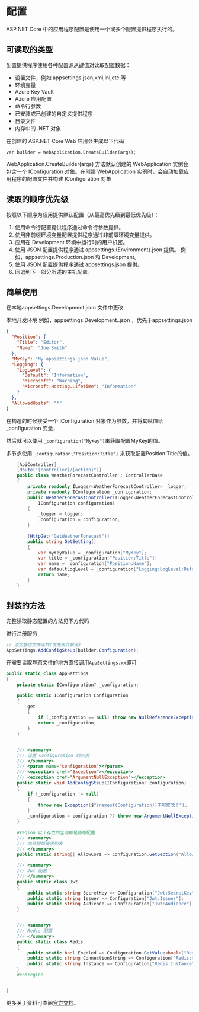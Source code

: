 # 配置

 ASP.NET Core 中的应用程序配置是使用一个或多个配置提供程序执行的。

## 可读取的类型

  配置提供程序使用各种配置源从键值对读取配置数据：

- 设置文件，例如 appsettings.json,xml,ini,etc.等
- 环境变量
- Azure Key Vault
- Azure 应用配置
- 命令行参数
- 已安装或已创建的自定义提供程序
- 目录文件
- 内存中的 .NET 对象

在创建的 ASP.NET Core Web 应用会生成以下代码

`var builder = WebApplication.CreateBuilder(args);`

WebApplication.CreateBuilder(args) 方法默认创建的 WebApplication 实例会包含一个 IConfiguration 对象。在创建 WebApplication 实例时，会自动加载应用程序的配置文件并构建 IConfiguration 对象

## 读取的顺序优先级

按照以下顺序为应用提供默认配置（从最高优先级到最低优先级）：

1. 使用命令行配置提供程序通过命令行参数提供。
2. 使用非前缀环境变量配置提供程序通过非前缀环境变量提供。
3. 应用在 Development 环境中运行时的用户机密。
4. 使用 JSON 配置提供程序通过 appsettings.{Environment}.json 提供。 例如，appsettings.Production.json 和 Development。
5. 使用 JSON 配置提供程序通过 appsettings.json 提供。
6. 回退到下一部分所述的主机配置。

## 简单使用

在本地appsettings.Development.json 文件中更改

本地开发环境 例如，appsettings.Development..json  ，优先于appsettings.json

```json
{
  "Position": {
    "Title": "Editor",
    "Name": "Joe Smith"
  },
  "MyKey": "My appsettings.json Value",
  "Logging": {
    "LogLevel": {
      "Default": "Information",
      "Microsoft": "Warning",
      "Microsoft.Hosting.Lifetime": "Information"
    }
  },
  "AllowedHosts": "*"
}

```

在构造的时候接受一个 IConfiguration 对象作为参数，并将其赋值给 _configuration 变量，

然后就可以使用 `_configuration["MyKey"]`来获取配置MyKey的值。

多节点使用 `_configuration["Position:Title"]` 来获取配置Position:Title的值。

```csharp {6,8,11,17-20}
    [ApiController]
    [Route("[controller]/[action]")]
    public class WeatherForecastController : ControllerBase
    {  
        private readonly ILogger<WeatherForecastController> _logger;
        private readonly IConfiguration _configuration;
        public WeatherForecastController(ILogger<WeatherForecastController> logger, 
            IConfiguration configuration)
        {
            _logger = logger;
            _configuration = configuration;
        }
          
        [HttpGet("GetWeatherForecast")]
        public string GetSetting()
        { 
            var myKeyValue = _configuration["MyKey"];
            var title = _configuration["Position:Title"];
            var name = _configuration["Position:Name"];
            var defaultLogLevel = _configuration["Logging:LogLevel:Default"];
            return name;
        }
    }
```

## 封装的方法

完整读取静态配置的方法见下方代码

进行注册服务

```csharp
// 添加静态文件读取(优先级比较高)
AppSettings.AddConfigSteup(builder.Configuration);
```

在需要读取静态文件的地方直接调用`AppSettings.xx`即可

```csharp
public static class AppSettings
{
    private static IConfiguration? _configuration;

    public static IConfiguration Configuration
    {
        get
        {
            if (_configuration == null) throw new NullReferenceException(nameof(Configuration));
            return _configuration;
        }
    }


    /// <summary>
    /// 设置 Configuration 的实例
    /// </summary>
    /// <param name="configuration"></param>
    /// <exception cref="Exception"></exception>
    /// <exception cref="ArgumentNullException"></exception>
    public static void AddConfigSteup(IConfiguration? configuration)
    {
        if (_configuration != null)
        {
            throw new Exception($"{nameof(Configuration)}不可修改！");
        }
        _configuration = configuration ?? throw new ArgumentNullException(nameof(configuration));
    }
     
    #region 以下存放的全部都是静态配置
    /// <summary>
    /// 允许跨域请求列表
    /// </summary>
    public static string[] AllowCors => Configuration.GetSection("AllowCors").Get<string[]>();

    /// <summary>
    /// Jwt 配置
    /// </summary>
    public static class Jwt
    {
        public static string SecretKey => Configuration["Jwt:SecretKey"];
        public static string Issuer => Configuration["Jwt:Issuer"];
        public static string Audience => Configuration["Jwt:Audience"];
    }


    /// <summary>
    /// Redis 配置
    /// </summary>
    public static class Redis
    {
        public static bool Enabled => Configuration.GetValue<bool>("Redis:Enabled");
        public static string ConnectionString => Configuration["Redis:ConnectionString"]?? "ConnectionStringError";
        public static string Instance => Configuration["Redis:Instance"] ?? "Default";
    }
    #endregion


}
```

更多关于资料可查阅[官方文档](https://learn.microsoft.com/zh-cn/aspnet/core/fundamentals/configuration/?view=aspnetcore-8.0)。
